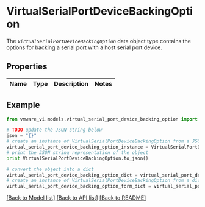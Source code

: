 # VirtualSerialPortDeviceBackingOption

The <code>*VirtualSerialPortDeviceBackingOption*</code> data object type contains the options for backing a serial port with a host serial port device. 

## Properties
Name | Type | Description | Notes
------------ | ------------- | ------------- | -------------

## Example

```python
from vmware_vi.models.virtual_serial_port_device_backing_option import VirtualSerialPortDeviceBackingOption

# TODO update the JSON string below
json = "{}"
# create an instance of VirtualSerialPortDeviceBackingOption from a JSON string
virtual_serial_port_device_backing_option_instance = VirtualSerialPortDeviceBackingOption.from_json(json)
# print the JSON string representation of the object
print VirtualSerialPortDeviceBackingOption.to_json()

# convert the object into a dict
virtual_serial_port_device_backing_option_dict = virtual_serial_port_device_backing_option_instance.to_dict()
# create an instance of VirtualSerialPortDeviceBackingOption from a dict
virtual_serial_port_device_backing_option_form_dict = virtual_serial_port_device_backing_option.from_dict(virtual_serial_port_device_backing_option_dict)
```
[[Back to Model list]](../README.md#documentation-for-models) [[Back to API list]](../README.md#documentation-for-api-endpoints) [[Back to README]](../README.md)



